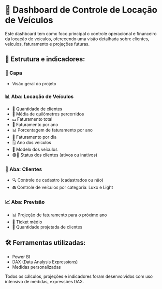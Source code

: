 # 🚗 Dashboard de Controle de Locação de Veículos

Este dashboard tem como foco principal o controle operacional e financeiro da locação de veículos, oferecendo uma visão detalhada sobre clientes, veículos, faturamento e projeções futuras.

## 📌 Estrutura e indicadores:

### 📄 Capa
- Visão geral do projeto

### 📊 Aba: Locação de Veículos
- 👥 Quantidade de clientes
- 🚙 Média de quilômetros percorridos
- 💵 Faturamento total
- 📅 Faturamento por ano
- 📊 Porcentagem de faturamento por ano
- 📆 Faturamento por dia
- 🗓️ Ano dos veículos
- 🚗 Modelo dos veículos
- 🟢🛑 Status dos clientes (ativos ou inativos)

### 🧾 Aba: Clientes
- 🔍 Controle de cadastro (cadastrados ou não)
- 🚘 Controle de veículos por categoria: Luxo e Light

### 📈 Aba: Previsão
- 📊 Projeção de faturamento para o próximo ano
- 🎯 Ticket médio
- 👥 Quantidade projetada de clientes

## 🛠️ Ferramentas utilizadas:

- Power BI
- DAX (Data Analysis Expressions)
- Medidas personalizadas

Todos os cálculos, projeções e indicadores foram desenvolvidos com uso intensivo de medidas, expressões DAX.
